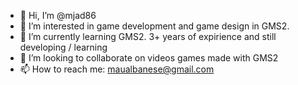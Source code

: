 - 👋 Hi, I’m @mjad86
- 👀 I’m interested in game development and game design in GMS2.
- 🌱 I’m currently learning GMS2. 3+ years of expirience and still developing / learning
- 💞️ I’m looking to collaborate on videos games made with GMS2
- 📫 How to reach me: maualbanese@gmail.com

<!---
mjad86/mjad86 is a ✨ special ✨ repository because its `README.md` (this file) appears on your GitHub profile.
You can click the Preview link to take a look at your changes.
--->
